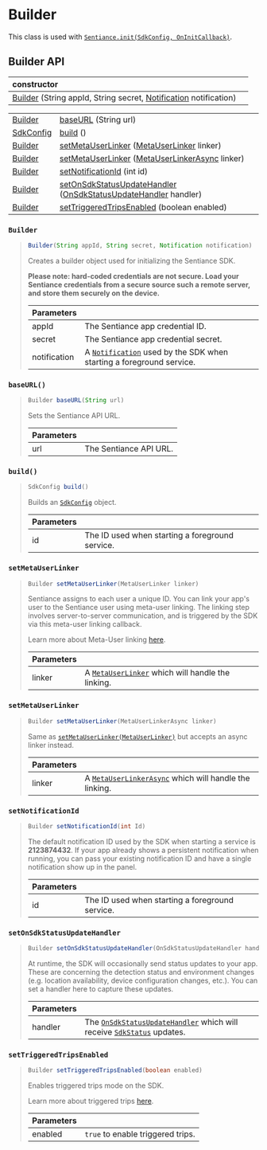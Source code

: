 # Builder

This class is used with [`Sentiance.init(SdkConfig, OnInitCallback)`](../sentiance.md#init).

## Builder API

| constructor |  |
| :--- | :--- |
| [Builder](sdkconfig-builder.md#builder) \(String appId, String secret, [Notification](https://developer.android.com/reference/android/app/Notification) notification\) |  |

|  |  |
| :--- | :--- |
| [Builder](sdkconfig-builder.md) | [baseURL](sdkconfig-builder.md#baseurl) \(String url\) |
| [SdkConfig](./) | [build](sdkconfig-builder.md#build) \(\) |
| [Builder](sdkconfig-builder.md) | [setMetaUserLinker](sdkconfig-builder.md#setmetauserlinker) \([MetaUserLinker](../metauserlinker.md) linker\) |
| [Builder](sdkconfig-builder.md) | [setMetaUserLinker](sdkconfig-builder.md#setmetauserlinker-1) \([MetaUserLinkerAsync](../metauserlinkerasync.md) linker\) |
| [Builder](sdkconfig-builder.md) | [setNotificationId](sdkconfig-builder.md#setnotificationid) \(int id\) |
| [Builder](sdkconfig-builder.md) | [setOnSdkStatusUpdateHandler](sdkconfig-builder.md#setonsdkstatusupdatehandler) \([OnSdkStatusUpdateHandler](../onsdkstatusupdatehandler.md) handler\) |
| [Builder](sdkconfig-builder.md) | [setTriggeredTripsEnabled](sdkconfig-builder.md#settriggeredtripsenabled) \(boolean enabled\) |



### `Builder`

> ```java
> Builder(String appId, String secret, Notification notification)
> ```
>
> Creates a builder object used for initializing the Sentiance SDK.
>
> **Please note: hard-coded credentials are not secure. Load your Sentiance credentials from a secure source such a remote server, and store them securely on the device.**
>
> | Parameters |  |
> | :--- | :--- |
> | appId | The Sentiance app credential ID. |
> | secret | The Sentiance app credential secret. |
> | notification  | A [`Notification`](https://developer.android.com/reference/android/app/Notification) used by the SDK when starting a foreground service. |



### `baseURL()`

> ```java
> Builder baseURL(String url)
> ```
>
> Sets the Sentiance API URL.
>
> | Parameters |  |
> | :--- | :--- |
> | url | The Sentiance API URL. |

### `build()`

> ```java
> SdkConfig build()
> ```
>
> Builds an [`SdkConfig`](./) object.
>
> | Parameters |  |
> | :--- | :--- |
> | id | The ID used when starting a foreground service. |

### `setMetaUserLinker`

> ```java
> Builder setMetaUserLinker(MetaUserLinker linker)
> ```
>
> Sentiance assigns to each user a unique ID. You can link your app's user to the Sentiance user using meta-user linking. The linking step involves server-to-server communication, and is triggered by the SDK via this meta-user linking callback.
>
> Learn more about Meta-User linking [here](../../../appendix/user-linking.md).
>
> | Parameters |  |
> | :--- | :--- |
> | linker | A [`MetaUserLinker`](../metauserlinker.md) which will handle the linking. |

### `setMetaUserLinker`

> ```java
> Builder setMetaUserLinker(MetaUserLinkerAsync linker)
> ```
>
> Same as [`setMetaUserLinker(MetaUserLinker)`](sdkconfig-builder.md#setmetauserlinker) but accepts an async linker instead.
>
> | Parameters |  |
> | :--- | :--- |
> | linker | A [`MetaUserLinkerAsync`](../metauserlinkerasync.md) which will handle the linking. |

### `setNotificationId`

> ```java
> Builder setNotificationId(int Id)
> ```
>
> The default notification ID used by the SDK when starting a service is **2123874432**. If your app already shows a persistent notification when running, you can pass your existing notification ID and have a single notification show up in the panel.
>
> | Parameters |  |
> | :--- | :--- |
> | id | The ID used when starting a foreground service. |

### `setOnSdkStatusUpdateHandler`

> ```java
> Builder setOnSdkStatusUpdateHandler(OnSdkStatusUpdateHandler handler)
> ```
>
> At runtime, the SDK will occasionally send status updates to your app. These are concerning the detection status and environment changes \(e.g. location availability, device configuration changes, etc.\). You can set a handler here to capture these updates.
>
> | Parameters |  |
> | :--- | :--- |
> | handler | The [`OnSdkStatusUpdateHandler`](../onsdkstatusupdatehandler.md) which will receive [`SdkStatus`](../sdkstatus/) updates. |

### `setTriggeredTripsEnabled`

> ```java
> Builder setTriggeredTripsEnabled(boolean enabled)
> ```
>
> Enables triggered trips mode on the SDK.
>
> Learn more about triggered trips [here](../../../appendix/controlled-detections/controlled-trips-only.md).
>
> | Parameters |  |
> | :--- | :--- |
> | enabled | `true` to enable triggered trips. |

